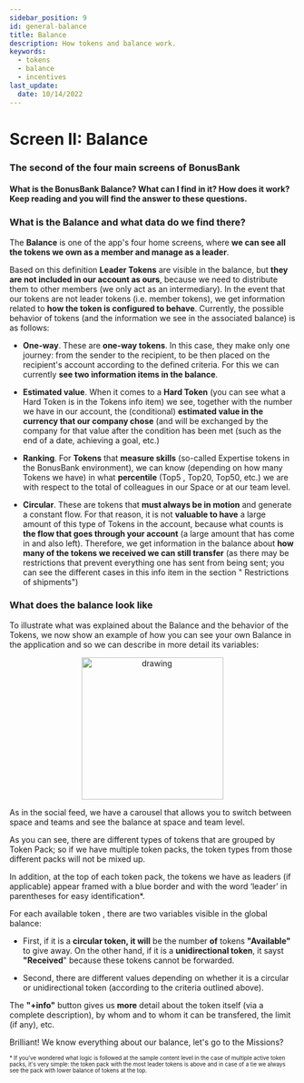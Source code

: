 ```yaml
---
sidebar_position: 9
id: general-balance
title: Balance
description: How tokens and balance work.
keywords:
  - tokens
  - balance
  - incentives
last_update:
  date: 10/14/2022
---
```


# Screen II: Balance

<p align="center"><h3> The second of the four main screens of BonusBank</h3></p>

<p align="center"><h4> What is the BonusBank Balance? What can I find in it? How does it work? Keep reading and you will find the answer to these questions.</h4></p>

### What is the Balance and what data do we find there?

The **Balance** is one of the app's four home screens, where **we can see all the tokens we own as a member and manage as a leader**.

Based on this definition **Leader Tokens** are visible in the balance, but **they are not included in our account as ours**, because we need to distribute them to other members (we only act as an intermediary). In the event that our tokens are not leader tokens (i.e. member tokens), we get information related to **how the token is configured to behave**. Currently, the possible behavior of tokens (and the information we see in the associated balance) is as follows:

- **One-way**. These are **one-way tokens**. In this case, they make only one journey: from the sender to the recipient, to be then placed on the recipient's account according to the defined criteria. For this we can currently **see two information items in the balance**.

- **Estimated value**. When it comes to a **Hard Token** (you can see what a Hard Token is in the Tokens info item) we see, together with the number we have in our account, the (conditional) **estimated value in the currency that our company chose** (and will be exchanged by the company for that value after the condition has been met (such as the end of a date, achieving a goal, etc.)

- **Ranking**. For **Tokens** that **measure skills** (so-called Expertise tokens in the BonusBank environment), we can know (depending on how many Tokens we have) in what **percentile** (Top5 , Top20, Top50, etc.) we are with respect to the total of colleagues in our Space or at our team level.

- **Circular**. These are tokens that **must always be in motion** and generate a constant flow. For that reason, it is not **valuable to have** a large amount of this type of Tokens in the account, because what counts is **the flow that goes through your account** (a large amount that has come in and also left). Therefore, we get information in the balance about **how many of the tokens we received we can still transfer** (as there may be restrictions that prevent everything one has sent from being sent; you can see the different cases in this info item in the section " Restrictions of shipments")

### What does the balance look like

To illustrate what was explained about the Balance and the behavior of the Tokens, we now show an example of how you can see your own Balance in the application and so we can describe in more detail its variables:

<p align="center"><img src={require('./img/balancescreen.png').default} alt="drawing" width="250"/></p>

As in the social feed, we have a carousel that allows you to switch between space and teams and see the balance at space and team level.

As you can see, there are different types of tokens that are grouped by Token Pack; so if we have multiple token packs, the token types from those different packs will not be mixed up.

In addition, at the top of each token pack, the tokens we have as leaders (if applicable) appear framed with a blue border and with the word ‘leader’ in parentheses for easy identification\*.

For each available token , there are two variables visible in the global balance:

- First, if it is a **circular token, it will** be the number **of** tokens **"Available"** to give away. On the other hand, if it is a **unidirectional token**, it sayst **"Received**" because these tokens cannot be forwarded.

- Second, there are different values ​​depending on whether it is a circular or unidirectional token (according to the criteria outlined above).

The **"+info"** button gives us **more** detail about the token itself (via a complete description), by whom and to whom it can be transfered, the limit (if any), etc.

Brilliant! We know everything about our balance, let's go to the Missions?

<sup><sup>* If you've wondered what logic is followed at the sample content level in the case of multiple active token packs, it's very simple: the token pack with the most leader tokens is above and in case of a tie we always see the pack with lower balance of tokens at the top.</sup></sup>
